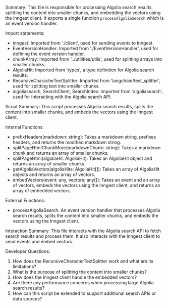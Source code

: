 Summary:
This file is responsible for processing Algolia search results, splitting the content into smaller chunks, and embedding the vectors using the Inngest client. It exports a single function `processAlgoliaSearch` which is an event version handler.

Import statements:
- inngest: Imported from './client', used for sending events to Inngest.
- EventVersionHandler: Imported from './EventVersionHandler', used for defining the event version handler.
- chunkArray: Imported from '../utilities/utils', used for splitting arrays into smaller chunks.
- AlgoliaHit: Imported from 'types', a type definition for Algolia search results.
- RecursiveCharacterTextSplitter: Imported from 'langchain/text_splitter', used for splitting text into smaller chunks.
- algoliasearch, SearchClient, SearchIndex: Imported from 'algoliasearch', used for interacting with the Algolia search API.

Script Summary:
This script processes Algolia search results, splits the content into smaller chunks, and embeds the vectors using the Inngest client.

Internal Functions:
- prefixHeaders(markdown: string): Takes a markdown string, prefixes headers, and returns the modified markdown string.
- splitPageHtmlChunkMore(markdownChunk: string): Takes a markdown chunk and returns an array of smaller chunks.
- splitPageHtml(algoliaHit: AlgoliaHit): Takes an AlgoliaHit object and returns an array of smaller chunks.
- getAlgoliaVectors(algoliaHits: AlgoliaHit[]): Takes an array of AlgoliaHit objects and returns an array of vectors.
- embedVectors(event: any, vectors: any[]): Takes an event and an array of vectors, embeds the vectors using the Inngest client, and returns an array of embedded vectors.

External Functions:
- processAlgoliaSearch: An event version handler that processes Algolia search results, splits the content into smaller chunks, and embeds the vectors using the Inngest client.

Interaction Summary:
This file interacts with the Algolia search API to fetch search results and process them. It also interacts with the Inngest client to send events and embed vectors.

Developer Questions:
1. How does the RecursiveCharacterTextSplitter work and what are its limitations?
2. What is the purpose of splitting the content into smaller chunks?
3. How does the Inngest client handle the embedded vectors?
4. Are there any performance concerns when processing large Algolia search results?
5. How can this script be extended to support additional search APIs or data sources?